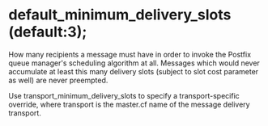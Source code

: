 # default_minimum_delivery_slots (default:3); 


How many recipients a message must have in order to invoke the
Postfix queue manager's scheduling algorithm at all.  Messages
which would never accumulate at least this many delivery slots
(subject to slot cost parameter as well) are never preempted.


 Use transport_minimum_delivery_slots to specify a
transport-specific override, where transport is the master.cf
name of the message delivery transport.



